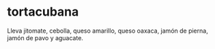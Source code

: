 # tortacubana
Lleva jitomate, cebolla, queso amarillo, queso oaxaca, jamón de pierna, jamón de pavo y aguacate.
